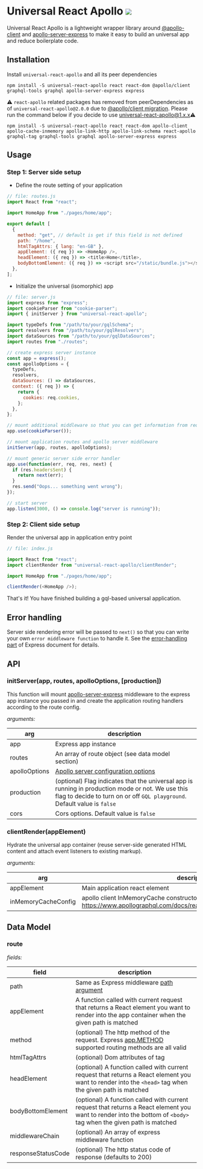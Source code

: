 # Universal React Apollo <a href='https://app.travis-ci.com/github/jimmy319/universal-react-apollo'><img src='https://api.travis-ci.com/jimmy319/universal-react-apollo.svg?branch=master' /></a>

Universal React Apollo is a lightweight wrapper library around [@apollo-client](https://github.com/apollographql/apollo-client) and [apollo-server-express](https://github.com/apollographql/apollo-server/tree/master/packages/apollo-server-express) to make it easy to build an universal app and reduce boilerplate code.

## Installation

Install `universal-react-apollo` and all its peer dependencies

```
npm install -S universal-react-apollo react react-dom @apollo/client graphql-tools graphql apollo-server-express express
```

⚠️ `react-apollo` related packages has removed from peerDependencies as of `universal-react-apollo@2.0.0` due to [@apollo/client migration](https://www.apollographql.com/docs/react/migrating/apollo-client-3-migration/#apollo-link-). Please run the command below if you decide to use universal-react-apollo@1.x.x⚠️

```
npm install -S universal-react-apollo react react-dom apollo-client apollo-cache-inmemory apollo-link-http apollo-link-schema react-apollo graphql-tag graphql-tools graphql apollo-server-express express
```

## Usage

### Step 1: Server side setup

- Define the route setting of your application

```js
// file: routes.js
import React from "react";

import HomeApp from "./pages/home/app";

export default [
  {
    method: "get", // default is get if this field is not defined
    path: "/home",
    htmlTagAttrs: { lang: "en-GB" },
    appElement: ({ req }) => <HomeApp />,
    headElement: ({ req }) => <title>Home</title>,
    bodyBottomElement: ({ req }) => <script src="/static/bundle.js"></script>,
  },
];
```

- Initialize the universal (isomorphic) app

```js
// file: server.js
import express from "express";
import cookieParser from "cookie-parser";
import { initServer } from "universal-react-apollo";

import typeDefs from "/path/to/your/gqlSchema";
import resolvers from "/path/to/your/gqlResolvers";
import dataSources from "/path/to/your/gqlDataSources";
import routes from "./routes";

// create express server instance
const app = express();
const apolloOptions = {
  typeDefs,
  resolvers,
  dataSources: () => dataSources,
  context: ({ req }) => {
    return {
      cookies: req.cookies,
    };
  },
};

// mount additional middleware so that you can get information from request context
app.use(cookieParser());

// mount application routes and apollo server middleware
initServer(app, routes, apolloOptions);

// mount generic server side error handler
app.use(function(err, req, res, next) {
  if (res.headersSent) {
    return next(err);
  }
  res.send("Oops... something went wrong");
});

// start server
app.listen(3000, () => console.log("server is running"));
```

### Step 2: Client side setup

Render the universal app in application entry point

```js
// file: index.js

import React from "react";
import clientRender from "universal-react-apollo/clientRender";

import HomeApp from "./pages/home/app";

clientRender(<HomeApp />);
```

That's it! You have finished building a gql-based universal application.

## Error handling

Server side rendering error will be passed to `next()` so that you can write your own `error middleware function` to handle it. See the [error-handling part](https://expressjs.com/en/guide/error-handling.html) of Express document for details.

## API

### initServer(app, routes, apolloOptions, [production])

This function will mount [apollo-server-express](https://github.com/apollographql/apollo-server/tree/master/packages/apollo-server-express) middleware to the express app instance you passed in and create the application routing handlers according to the route config.

_arguments:_

| arg           | description                                                                                                                                                                    |
| ------------- | ------------------------------------------------------------------------------------------------------------------------------------------------------------------------------ |
| app           | Express app instance                                                                                                                                                           |
| routes        | An array of route object (see data model section)                                                                                                                              |
| apolloOptions | [Apollo server configuration options](https://www.apollographql.com/docs/apollo-server/api/apollo-server/#parameters)                                                          |
| production    | (optional) Flag indicates that the universal app is running in production mode or not. We use this flag to decide to turn on or off `GQL playground`. Default value is `false` |
| cors          | Cors options. Default value is `false`                                                                                                                                         |

### clientRender(appElement)

Hydrate the universal app container (reuse server-side generated HTML content and attach event listeners to existing markup).

_arguments:_

| arg                 | description                                                                                                                                         |
| ------------------- | --------------------------------------------------------------------------------------------------------------------------------------------------- |
| appElement          | Main application react element                                                                                                                      |
| inMemoryCacheConfig | apollo client InMemoryCache constructor config object (available options: https://www.apollographql.com/docs/react/advanced/caching/#configuration) |

## Data Model

### route

_fields:_

| field              | description                                                                                                                                                      |
| ------------------ | ---------------------------------------------------------------------------------------------------------------------------------------------------------------- |
| path               | Same as Express middleware [path argument](https://expressjs.com/en/api.html#path-examples)                                                                      |
| appElement         | A function called with current request that returns a React element you want to render into the app container when the given path is matched                     |
| method             | (optional) The http method of the request. Express [app.METHOD](https://expressjs.com/en/api.html#app.METHOD) supported routing methods are all valid            |
| htmlTagAttrs       | (optional) Dom attributes of <Html> tag                                                                                                                          |
| headElement        | (optional) A function called with current request that returns a React element you want to render into the `<head>` tag when the given path is matched           |
| bodyBottomElement  | (optional) A function called with current request that returns a React element you want to render into the bottom of `<body>` tag when the given path is matched |
| middlewareChain    | (optional) An array of express middleware function                                                                                                               |
| responseStatusCode | (optional) The http status code of response (defaults to 200)                                                                                                    |

